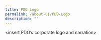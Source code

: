 ```yaml
---
title: PDO Logo
permalink: /about-us/PDO-Logo
description: ""
---
```

<insert PDO’s corporate logo and narration>